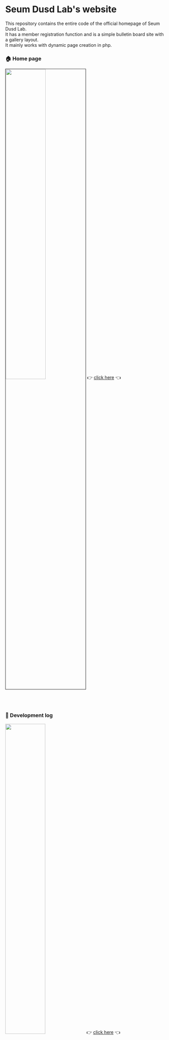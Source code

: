 # Seum Dusd Lab's website 
This repository contains the entire code of the official homepage of Seum Dusd Lab.<br>
It has a member registration function and is a simple bulletin board site with a gallery layout.<br>
It mainly works with dynamic page creation in php.<br>

### 🏠 Home page
<img style="width:50%;border:solid 1px" src="https://user-images.githubusercontent.com/79681915/215652197-ed9d568d-9a05-49ed-9bc1-fdffcc92ed13.png">
👉 <a href="http://seumlab.com/" target="_blank" rel="noopener noreferrer">click here</a> 👈

<br><br>
### 📄 Development log
<img style="width:50%;" src="https://user-images.githubusercontent.com/79681915/215652205-83819f0e-778e-4d27-9c31-c38394d81f5d.png">
👉 <a href="https://foamy-tenor-2e5.notion.site/SEUM-a4ce4193b3eb4d289ad30cf3ea6f2ca1" target="_blank" rel="noopener noreferrer">click here</a> 👈
